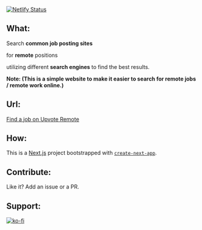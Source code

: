 [![Netlify Status](https://api.netlify.com/api/v1/badges/cb511737-c019-4fa2-a35e-68c22604c639/deploy-status)](https://app.netlify.com/sites/upvoteremote/deploys)

## What:

Search **common job posting sites**

for **remote** positions

utilizing different **search engines** to find the best results.

**Note: (This is a simple website to make it easier to search for remote jobs / remote work online.)**

## Url:
[Find a job on Upvote Remote](https://www.upvoteremote.com)

## How:
This is a [Next.js](https://nextjs.org/) project bootstrapped with [`create-next-app`](https://github.com/vercel/next.js/tree/canary/packages/create-next-app).

## Contribute:
Like it? Add an issue or a PR.

## Support:
[![ko-fi](https://ko-fi.com/img/githubbutton_sm.svg)](https://ko-fi.com/T6T21SUA4)
